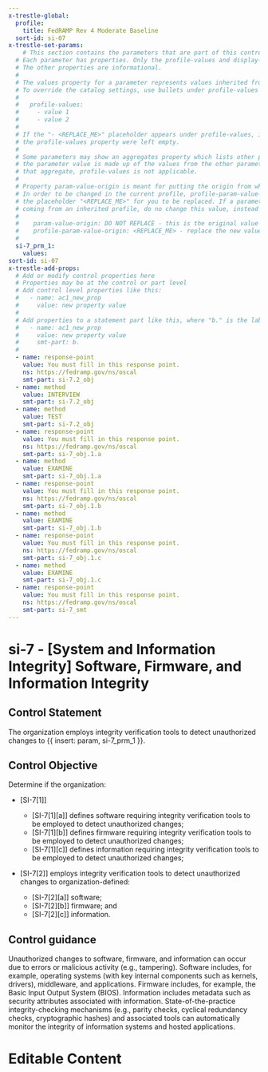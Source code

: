 ```yaml
---
x-trestle-global:
  profile:
    title: FedRAMP Rev 4 Moderate Baseline
  sort-id: si-07
x-trestle-set-params:
    # This section contains the parameters that are part of this control.
  # Each parameter has properties. Only the profile-values and display-name properties are editable.
  # The other properties are informational.
  #
  # The values property for a parameter represents values inherited from the OSCAL catalog.
  # To override the catalog settings, use bullets under profile-values as shown below:
  #
  #   profile-values:
  #     - value 1
  #     - value 2
  #
  # If the "- <REPLACE_ME>" placeholder appears under profile-values, it is the same as if
  # the profile-values property were left empty.
  #
  # Some parameters may show an aggregates property which lists other parameters. This means
  # the parameter value is made up of the values from the other parameters. For parameters
  # that aggregate, profile-values is not applicable.
  #
  # Property param-value-origin is meant for putting the origin from where that parameter comes from.
  # In order to be changed in the current profile, profile-param-value-origin property will be displayed with
  # the placeholder "<REPLACE_ME>" for you to be replaced. If a parameter already has a param-value-origin
  # coming from an inherited profile, do no change this value, instead use profile-param-value-origin as follows:
  #
  #    param-value-origin: DO NOT REPLACE - this is the original value
  #    profile-param-value-origin: <REPLACE_ME> - replace the new value required HERE
  #
  si-7_prm_1:
    values:
sort-id: si-07
x-trestle-add-props:
  # Add or modify control properties here
  # Properties may be at the control or part level
  # Add control level properties like this:
  #   - name: ac1_new_prop
  #     value: new property value
  #
  # Add properties to a statement part like this, where "b." is the label of the target statement part
  #   - name: ac1_new_prop
  #     value: new property value
  #     smt-part: b.
  #
  - name: response-point
    value: You must fill in this response point.
    ns: https://fedramp.gov/ns/oscal
    smt-part: si-7.2_obj
  - name: method
    value: INTERVIEW
    smt-part: si-7.2_obj
  - name: method
    value: TEST
    smt-part: si-7.2_obj
  - name: response-point
    value: You must fill in this response point.
    ns: https://fedramp.gov/ns/oscal
    smt-part: si-7_obj.1.a
  - name: method
    value: EXAMINE
    smt-part: si-7_obj.1.a
  - name: response-point
    value: You must fill in this response point.
    ns: https://fedramp.gov/ns/oscal
    smt-part: si-7_obj.1.b
  - name: method
    value: EXAMINE
    smt-part: si-7_obj.1.b
  - name: response-point
    value: You must fill in this response point.
    ns: https://fedramp.gov/ns/oscal
    smt-part: si-7_obj.1.c
  - name: method
    value: EXAMINE
    smt-part: si-7_obj.1.c
  - name: response-point
    value: You must fill in this response point.
    ns: https://fedramp.gov/ns/oscal
    smt-part: si-7_smt
---
```


# si-7 - \[System and Information Integrity\] Software, Firmware, and Information Integrity

## Control Statement

The organization employs integrity verification tools to detect unauthorized changes to {{ insert: param, si-7_prm_1 }}.

## Control Objective

Determine if the organization:

- \[SI-7[1]\]

  - \[SI-7[1][a]\] defines software requiring integrity verification tools to be employed to detect unauthorized changes;
  - \[SI-7[1][b]\] defines firmware requiring integrity verification tools to be employed to detect unauthorized changes;
  - \[SI-7[1][c]\] defines information requiring integrity verification tools to be employed to detect unauthorized changes;

- \[SI-7[2]\] employs integrity verification tools to detect unauthorized changes to organization-defined:

  - \[SI-7[2][a]\] software;
  - \[SI-7[2][b]\] firmware; and
  - \[SI-7[2][c]\] information.

## Control guidance

Unauthorized changes to software, firmware, and information can occur due to errors or malicious activity (e.g., tampering). Software includes, for example, operating systems (with key internal components such as kernels, drivers), middleware, and applications. Firmware includes, for example, the Basic Input Output System (BIOS). Information includes metadata such as security attributes associated with information. State-of-the-practice integrity-checking mechanisms (e.g., parity checks, cyclical redundancy checks, cryptographic hashes) and associated tools can automatically monitor the integrity of information systems and hosted applications.

# Editable Content

<!-- Make additions and edits below -->
<!-- The above represents the contents of the control as received by the profile, prior to additions. -->
<!-- If the profile makes additions to the control, they will appear below. -->
<!-- The above markdown may not be edited but you may edit the content below, and/or introduce new additions to be made by the profile. -->
<!-- If there is a yaml header at the top, parameter values may be edited. Use --set-parameters to incorporate the changes during assembly. -->
<!-- The content here will then replace what is in the profile for this control, after running profile-assemble. -->
<!-- The added parts in the profile for this control are below.  You may edit them and/or add new ones. -->
<!-- Each addition must have a heading either of the form ## Control my_addition_name -->
<!-- or ## Part a. (where the a. refers to one of the control statement labels.) -->
<!-- "## Control" parts are new parts added after the statement part. -->
<!-- "## Part" parts are new parts added into the top-level statement part with that label. -->
<!-- Subparts may be added with nested hash levels of the form ### My Subpart Name -->
<!-- underneath the parent ## Control or ## Part being added -->
<!-- See https://oscal-compass.github.io/compliance-trestle/tutorials/ssp_profile_catalog_authoring/ssp_profile_catalog_authoring for guidance. -->
